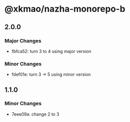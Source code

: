 # @xkmao/nazha-monorepo-b

## 2.0.0

### Major Changes

- fbfca52: turn 3 to 4 using major version

### Minor Changes

- fdef01e: turn 3 -> 5 using minor version

## 1.1.0

### Minor Changes

- 7eee09a: change 2 to 3
